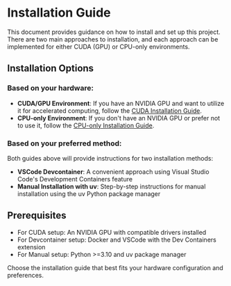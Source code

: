 # Installation Guide

This document provides guidance on how to install and set up this project. There are two main approaches to installation, and each approach can be implemented for either CUDA (GPU) or CPU-only environments.

## Installation Options

### Based on your hardware:

- **CUDA/GPU Environment**: If you have an NVIDIA GPU and want to utilize it for accelerated computing, follow the [CUDA Installation Guide](install-CUDA.md).
- **CPU-only Environment**: If you don't have an NVIDIA GPU or prefer not to use it, follow the [CPU-only Installation Guide](install-CPU.md).

### Based on your preferred method:

Both guides above will provide instructions for two installation methods:
- **VSCode Devcontainer**: A convenient approach using Visual Studio Code's Development Containers feature
- **Manual Installation with uv**: Step-by-step instructions for manual installation using the uv Python package manager

## Prerequisites

- For CUDA setup: An NVIDIA GPU with compatible drivers installed
- For Devcontainer setup: Docker and VSCode with the Dev Containers extension
- For Manual setup: Python >=3.10 and uv package manager

Choose the installation guide that best fits your hardware configuration and preferences.
